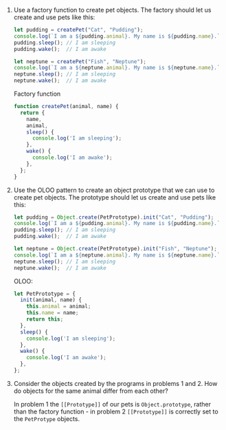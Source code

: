 1. Use a factory function to create pet objects. The factory should let us create and use pets like this:

    ```JavaScript
    let pudding = createPet("Cat", "Pudding");
    console.log(`I am a ${pudding.animal}. My name is ${pudding.name}.`);
    pudding.sleep(); // I am sleeping
    pudding.wake();  // I am awake

    let neptune = createPet("Fish", "Neptune");
    console.log(`I am a ${neptune.animal}. My name is ${neptune.name}.`);
    neptune.sleep(); // I am sleeping
    neptune.wake();  // I am awake
    ```

    Factory function
    ```JavaScript
    function createPet(animal, name) {
      return {
        name,
        animal,
        sleep() {
          console.log('I am sleeping');
        },
        wake() {
          console.log('I am awake');
        },
      };
    }
    ```

1. Use the OLOO pattern to create an object prototype that we can use to create pet objects. The prototype should let us create and use pets like this:

    ```JavaScript
    let pudding = Object.create(PetPrototype).init("Cat", "Pudding");
    console.log(`I am a ${pudding.animal}. My name is ${pudding.name}.`);
    pudding.sleep(); // I am sleeping
    pudding.wake();  // I am awake

    let neptune = Object.create(PetPrototype).init("Fish", "Neptune");
    console.log(`I am a ${neptune.animal}. My name is ${neptune.name}.`);
    neptune.sleep(); // I am sleeping
    neptune.wake();  // I am awake
    ```

    OLOO:
    ```JavaScript
    let PetPrototype = {
      init(animal, name) {
        this.animal = animal;
        this.name = name;
        return this;
      },
      sleep() {
        console.log('I am sleeping');
      },
      wake() {
        console.log('I am awake');
      },
    };
    ```
1. Consider the objects created by the programs in problems 1 and 2. How do objects for the same animal differ from each other?

    In problem 1 the `[[Prototype]]` of our pets is `Object.prototype`, rather than the factory function - in problem 2 `[[Prototype]]` is correctly set to the `PetProtype` objects.
